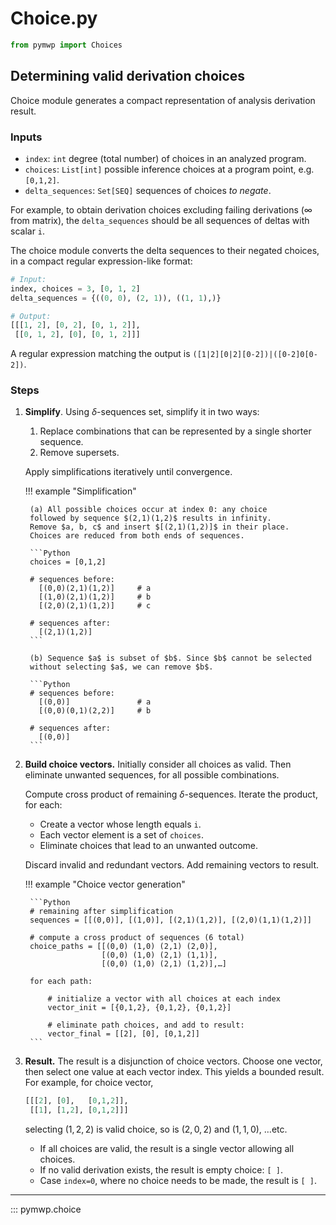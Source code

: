 # Choice.py

```python
from pymwp import Choices
```

<h2>Determining valid derivation choices</h2>

Choice module generates a compact representation of analysis derivation result.

<h3>Inputs</h3>

*  `index`: `int` degree (total number) of choices in an analyzed program.               
* `choices`: `List[int]` possible inference choices at a program point, e.g. `[0,1,2]`.               
* `delta_sequences`: `Set[SEQ]` sequences of choices  _to negate_.

For example, to obtain derivation choices excluding failing derivations ($\infty$ from matrix),
the `delta_sequences` should be all sequences of deltas with scalar `i`.

The choice module converts the delta sequences to their negated choices,
in a compact regular expression-like format:

```Python
# Input:
index, choices = 3, [0, 1, 2]
delta_sequences = {((0, 0), (2, 1)), ((1, 1),)}

# Output:
[[[1, 2], [0, 2], [0, 1, 2]], 
 [[0, 1, 2], [0], [0, 1, 2]]] 
```

A regular expression matching the output is `([1|2][0|2][0-2])|([0-2]0[0-2])`.

<h3>Steps</h3>

1. **Simplify**. Using $\delta$-sequences set, simplify it in two ways:

    1. Replace combinations that can be represented by a single shorter sequence.
    2. Remove supersets.

    Apply simplifications iteratively until convergence.

    !!! example "Simplification"

        (a) All possible choices occur at index 0: any choice
        followed by sequence $(2,1)(1,2)$ results in infinity.
        Remove $a, b, c$ and insert $[(2,1)(1,2)]$ in their place.
        Choices are reduced from both ends of sequences.

        ```Python
        choices = [0,1,2]

        # sequences before:
          [(0,0)(2,1)(1,2)]     # a
          [(1,0)(2,1)(1,2)]     # b
          [(2,0)(2,1)(1,2)]     # c

        # sequences after:
          [(2,1)(1,2)]
        ```

        (b) Sequence $a$ is subset of $b$. Since $b$ cannot be selected
        without selecting $a$, we can remove $b$.

        ```Python
        # sequences before:
          [(0,0)]               # a
          [(0,0)(0,1)(2,2)]     # b

        # sequences after:
          [(0,0)]
        ```

2. **Build choice vectors.** Initially consider all choices as valid.
   Then eliminate unwanted sequences, for all possible combinations.

    Compute cross product of remaining $\delta$-sequences.
    Iterate the product, for each:

    - Create a vector whose length equals `i`.
    - Each vector element is a set of `choices`.
    - Eliminate choices that lead to an unwanted outcome.

    Discard invalid and redundant vectors. Add remaining vectors to result.

    !!! example "Choice vector generation"

        ```Python
        # remaining after simplification
        sequences = [[(0,0)], [(1,0)], [(2,1)(1,2)], [(2,0)(1,1)(1,2)]]
   
        # compute a cross product of sequences (6 total)
        choice_paths = [[(0,0) (1,0) (2,1) (2,0)],
                        [(0,0) (1,0) (2,1) (1,1)],
                        [(0,0) (1,0) (2,1) (1,2)],…]

        for each path:

            # initialize a vector with all choices at each index
            vector_init = [{0,1,2}, {0,1,2}, {0,1,2}]

            # eliminate path choices, and add to result:
            vector_final = [[2], [0], [0,1,2]] 
        ```

4. **Result.** The result is a disjunction of choice vectors.
    Choose one vector, then select one value at each vector index. 
    This yields a bounded result. For example, for choice vector,

    ```Python
    [[[2], [0],   [0,1,2]],
     [[1], [1,2], [0,1,2]]]  
    ```

    selecting $(1, 2, 2)$ is valid choice, so is $(2, 0, 2)$ and $(1, 1, 0)$, …etc.

    * If all choices are valid, the result is a single vector allowing all choices.
    * If no valid derivation exists, the result is empty choice: `[ ]`.
    * Case `index=0`, where no choice needs to be made, the result is `[ ]`.

---

::: pymwp.choice
